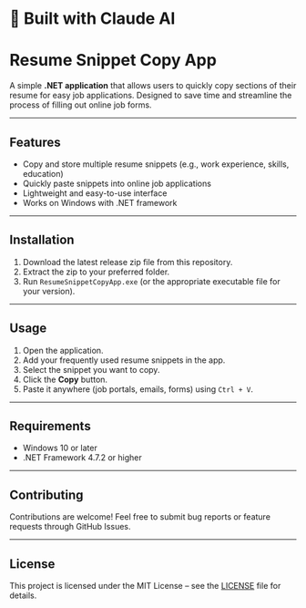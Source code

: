 # **🚀 Built with Claude AI**

# Resume Snippet Copy App

A simple **.NET application** that allows users to quickly copy sections of their resume for easy job applications. Designed to save time and streamline the process of filling out online job forms.

---

## Features

- Copy and store multiple resume snippets (e.g., work experience, skills, education)  
- Quickly paste snippets into online job applications  
- Lightweight and easy-to-use interface  
- Works on Windows with .NET framework  

---

## Installation

1. Download the latest release zip file from this repository.  
2. Extract the zip to your preferred folder.  
3. Run `ResumeSnippetCopyApp.exe` (or the appropriate executable file for your version).  

---

## Usage

1. Open the application.  
2. Add your frequently used resume snippets in the app.  
3. Select the snippet you want to copy.  
4. Click the **Copy** button.  
5. Paste it anywhere (job portals, emails, forms) using `Ctrl + V`.  

---

## Requirements

- Windows 10 or later  
- .NET Framework 4.7.2 or higher  

---

## Contributing

Contributions are welcome! Feel free to submit bug reports or feature requests through GitHub Issues.

---

## License

This project is licensed under the MIT License – see the [LICENSE](LICENSE) file for details.
